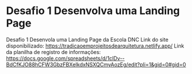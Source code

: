 # Desafio 1 Desenvolva uma Landing Page
Desafio 1 Desenvola uma Landing Page da Escola DNC
Link do site disponibilizado: https://tradicaoemprojeitosdearquitetura.netlify.app/
Link da planilha de registro de informações: https://docs.google.com/spreadsheets/d/1clDv--BdCfKJO88hCFW3GbzFBXeIkdxNSXQCmyAozEg/edit?pli=1&gid=0#gid=0
